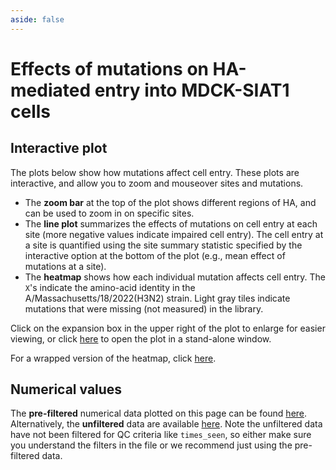```yaml
---
aside: false
---
```


# Effects of mutations on HA-mediated entry into MDCK-SIAT1 cells

## Interactive plot
The plots below show how mutations affect cell entry. These plots are interactive, and allow you to zoom and mouseover sites and mutations.
- The **zoom bar** at the top of the plot shows different regions of HA, and can be used to zoom in on specific sites.
- The **line plot** summarizes the effects of mutations on cell entry at each site (more negative values indicate impaired cell entry). The cell entry at a site is quantified using the site summary statistic specified by the interactive option at the bottom of the plot (e.g., mean effect of mutations at a site).
- The **heatmap** shows how each individual mutation affects cell entry. The `X`'s indicate the amino-acid identity in the A/Massachusetts/18/2022(H3N2) strain. Light gray tiles indicate mutations that were missing (not measured) in the library.

Click on the expansion box in the upper right of the plot to enlarge for easier viewing, or click [here](https://dms-vep.org/Flu_H3_Massachusetts2022_DMS/htmls/MDCKSIAT1_entry_func_effects.html) to open the plot in a stand-alone window.

<Figure caption="">
    <Altair :showShadow="true" :spec-url="'htmls/MDCKSIAT1_entry_func_effects.html'"></Altair>
</Figure>

For a wrapped version of the heatmap, click [here](https://dms-vep.org/Flu_H3_Massachusetts2022_DMS/htmls/entry_MDCKSIAT1_wrapped_heatmap.html).

## Numerical values
The **pre-filtered** numerical data plotted on this page can be found [here](https://github.com/dms-vep/Flu_H3_Massachusetts2022_DMS/blob/main/results/summaries/Phenotypes.csv). Alternatively, the **unfiltered** data are available [here](https://github.com/dms-vep/Flu_H3_Massachusetts2022_DMS/blob/main/results/func_effects/averages/MDCKSIAT1_entry_func_effects.csv). Note the unfiltered data have not been filtered for QC criteria like `times_seen`, so either make sure you understand the filters in the file or we recommend just using the pre-filtered data.